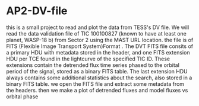 # AP2-DV-file
this is a small project to read and plot the data from TESS's DV file.
We will read the data validation file of TIC 100100827 (known to have at least one planet, WASP-18 b) from Sector 2 using the MAST URL location.
the file is of FITS (Flexible Image Transport System)Format .
The DVT FITS file consits of a primary HDU with metadata stored in the header, and one FITS extension HDU per TCE found in the lightcurve of the specified TIC ID. These extensions contain the detrended flux time series phased to the orbital period of the signal, stored as a binary FITS table. The last extension HDU always contains some additional statistics about the search, also stored in a binary FITS table.
we open the FITS file and extract some metadata from the headers. 
then we make a plot of detrended fluxes and model fluxes vs orbital phase
